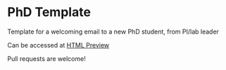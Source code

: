 # PhD Template
Template for a welcoming email to a new PhD student, from PI/lab leader

Can be accessed at [HTML Preview](https://htmlpreview.github.io/?https://github.com/aandreev0/phd-template/blob/main/index.html#)

Pull requests are welcome!
